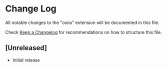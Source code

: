 # Change Log

All notable changes to the "oioio" extension will be documented in this file.

Check [Keep a Changelog](http://keepachangelog.com/) for recommendations on how to structure this file.

## [Unreleased]

- Initial release
